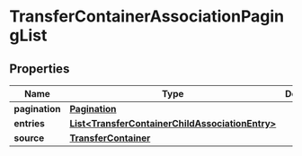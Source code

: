
# TransferContainerAssociationPagingList

## Properties
Name | Type | Description | Notes
------------ | ------------- | ------------- | -------------
**pagination** | [**Pagination**](Pagination.md) |  |  [optional]
**entries** | [**List&lt;TransferContainerChildAssociationEntry&gt;**](TransferContainerChildAssociationEntry.md) |  |  [optional]
**source** | [**TransferContainer**](TransferContainer.md) |  |  [optional]




